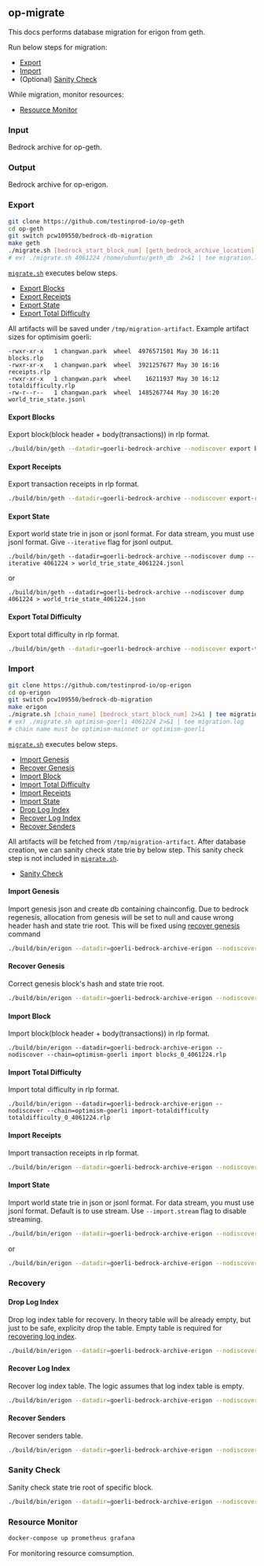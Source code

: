 ## op-migrate

This docs performs database migration for erigon from geth.

Run below steps for migration:

* [Export](#export)
* [Import](#import)
* (Optional) [Sanity Check](#sanity-check)

While migration, monitor resources:

* [Resource Monitor](#resource-monitor)

### Input

Bedrock archive for op-geth.

### Output

Bedrock archive for op-erigon.

### Export

```sh
git clone https://github.com/testinprod-io/op-geth
cd op-geth
git switch pcw109550/bedrock-db-migration
make geth
./migrate.sh [bedrock_start_block_num] [geth_bedrock_archive_location] 2>&1 | tee migration.log
# ex) ./migrate.sh 4061224 /home/ubuntu/geth_db  2>&1 | tee migration.log
```

[`migrate.sh`](https://github.com/testinprod-io/op-geth/blob/pcw109550/bedrock-db-migration/migrate.sh) executes below steps.

* [Export Blocks](#export-blocks)
* [Export Receipts](#export-receipts)
* [Export State](#export-state)
* [Export Total Difficulty](#export-total-difficulty)

All artifacts will be saved under `/tmp/migration-artifact`.
Example artifact sizes for optimisim goerli:
```
-rwxr-xr-x   1 changwan.park  wheel  4976571501 May 30 16:11 blocks.rlp
-rwxr-xr-x   1 changwan.park  wheel  3921257677 May 30 16:16 receipts.rlp
-rwxr-xr-x   1 changwan.park  wheel    16211937 May 30 16:12 totaldifficulty.rlp
-rw-r--r--   1 changwan.park  wheel  1485267744 May 30 16:20 world_trie_state.jsonl
```

#### Export Blocks

Export block(block header + body(transactions)) in rlp format.

```sh
./build/bin/geth --datadir=goerli-bedrock-archive --nodiscover export blocks_0_4061224.rlp 0 4061224
```

#### Export Receipts

Export transaction receipts in rlp format.

```sh
./build/bin/geth --datadir=goerli-bedrock-archive --nodiscover export-receipts receipts_0_4061224.rlp 0 4061224
```

#### Export State

Export world state trie in json or jsonl format. For data stream, you must use jsonl format. Give `--iterative` flag for jsonl output.

```
./build/bin/geth --datadir=goerli-bedrock-archive --nodiscover dump --iterative 4061224 > world_trie_state_4061224.jsonl
```
or
```
./build/bin/geth --datadir=goerli-bedrock-archive --nodiscover dump 4061224 > world_trie_state_4061224.json
```

#### Export Total Difficulty

Export total difficulty in rlp format.

```sh
./build/bin/geth --datadir=goerli-bedrock-archive --nodiscover export-totaldifficulty totaldifficulty_0_4061224.rlp 0 4061224
```

### Import

```sh
git clone https://github.com/testinprod-io/op-erigon
cd op-erigon
git switch pcw109550/bedrock-db-migration
make erigon
./migrate.sh [chain_name] [bedrock_start_block_num] 2>&1 | tee migration.log
# ex) ./migrate.sh optimism-goerli 4061224 2>&1 | tee migration.log
# chain name must be optimism-mainnet or optimism-goerli
```

[`migrate.sh`](./migrate.sh) executes below steps.

* [Import Genesis](#import-genesis)
* [Recover Genesis](#recover-genesis)
* [Import Block](#import-block)
* [Import Total Difficulty](#import-total-difficulty)
* [Import Receipts](#import-receipts)
* [Import State](#import-state)
* [Drop Log Index](#drop-log-index)
* [Recover Log Index](#recover-log-index)
* [Recover Senders](#recover-senders)

All artifacts will be fetched from `/tmp/migration-artifact`.
After database creation, we can sanity check state trie by below step. This sanity check step is not included in [`migrate.sh`](./migrate.sh).

* [Sanity Check](#sanity-check)

#### Import Genesis

Import genesis json and create db containing chainconfig. Due to bedrock regenesis, allocation from genesis will be set to null and cause wrong header hash and state trie root. This will be fixed using [recover genesis](#recover-genesis) command

```sh
./build/bin/erigon --datadir=goerli-bedrock-archive-erigon --nodiscover --chain=optimism-goerli init genesis.json
```

#### Recover Genesis

Correct genesis block's hash and state trie root.

```sh
./build/bin/erigon --datadir=goerli-bedrock-archive-erigon --nodiscover --chain=optimism-goerli recover-regenesis
```

#### Import Block

Import block(block header + body(transactions)) in rlp format.

```
./build/bin/erigon --datadir=goerli-bedrock-archive-erigon --nodiscover --chain=optimism-goerli import blocks_0_4061224.rlp
```

#### Import Total Difficulty

Import total difficulty in rlp format.

```
./build/bin/erigon --datadir=goerli-bedrock-archive-erigon --nodiscover --chain=optimism-goerli import-totaldifficulty totaldifficulty_0_4061224.rlp
```


#### Import Receipts

Import transaction receipts in rlp format.

```sh
./build/bin/erigon --datadir=goerli-bedrock-archive-erigon --nodiscover --chain=optimism-goerli import-receipts receipts_0_4061223.rlp
```

#### Import State

Import world state trie in json or jsonl format. For data stream, you must use jsonl format. Default is to use stream. Use `--import.stream` flag to disable streaming.

```sh
./build/bin/erigon --datadir=goerli-bedrock-archive-erigon --nodiscover --chain=optimism-goerli import-state world_trie_state_4061224.jsonl 4061224
```
or 
```sh
./build/bin/erigon --datadir=goerli-bedrock-archive-erigon --nodiscover --chain=optimism-goerli --import.stream=false import-state world_trie_state_4061224.json 4061224
```

### Recovery

#### Drop Log Index

Drop log index table for recovery. In theory table will be already empty, but just to be safe, explicity drop the table. Empty table is required for [recovering log index](#recover-log-index).

```sh
./build/bin/erigon --datadir=goerli-bedrock-archive-erigon --nodiscover --chain=optimism-goerli drop-log-index
```

#### Recover Log Index

Recover log index table. The logic assumes that log index table is empty.

```sh
./build/bin/erigon --datadir=goerli-bedrock-archive-erigon --nodiscover --chain=optimism-goerli recover-log-index 0 4061224
```

#### Recover Senders

Recover senders table.

```sh
./build/bin/erigon --datadir=goerli-bedrock-archive-erigon --nodiscover --chain=optimism-goerli recover-senders 0 4061224
```

### Sanity Check

Sanity check state trie root of specific block.

```sh
./build/bin/erigon --datadir=goerli-bedrock-archive-erigon --nodiscover --chain=optimism-goerli sanity-check 4061224
```

### Resource Monitor

```sh
docker-compose up prometheus grafana
```

For monitoring resource comsumption.
